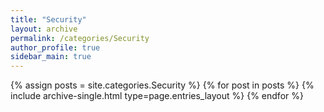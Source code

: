 ```yaml
---
title: "Security"
layout: archive
permalink: /categories/Security
author_profile: true
sidebar_main: true
---
```


{% assign posts = site.categories.Security %}
{% for post in posts %} {% include archive-single.html type=page.entries_layout %} {% endfor %}
